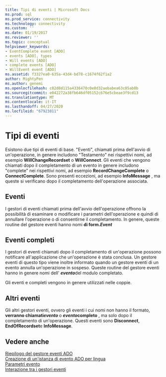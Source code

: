 ```yaml
---
title: Tipi di eventi | Microsoft Docs
ms.prod: sql
ms.prod_service: connectivity
ms.technology: connectivity
ms.custom: ''
ms.date: 01/19/2017
ms.reviewer: ''
ms.topic: conceptual
helpviewer_keywords:
- EventComplete event [ADO]
- events [ADO], types
- Will events [ADO]
- complete events [ADO]
- WillEvent event [ADO]
ms.assetid: f3327ea0-635a-43d4-bd78-c1674f62f1a2
author: MightyPen
ms.author: genemi
ms.openlocfilehash: c02d8d115a4336470c0e0d32aebabea63c05ab0b
ms.sourcegitcommit: e042272a38fb646df05152c676e5cbeae3f9cd13
ms.translationtype: MT
ms.contentlocale: it-IT
ms.lasthandoff: 04/27/2020
ms.locfileid: "67923811"
---
```

# <a name="types-of-events"></a>Tipi di eventi
Esistono due tipi di eventi di base. "Eventi", chiamati prima dell'avvio di un'operazione, in genere includono "Testamento" nei rispettivi nomi, ad esempio **WillChangeRecordset** o **WillConnect**. Gli eventi che vengono chiamati dopo il completamento di un evento in genere includono "complete" nei rispettivi nomi, ad esempio **RecordChangeComplete** o **ConnectComplete**. Sono presenti eccezioni, ad esempio **InfoMessage** , ma queste si verificano dopo il completamento dell'operazione associata.  
  
## <a name="will-events"></a>Eventi  
 I gestori di eventi chiamati prima dell'avvio dell'operazione offrono la possibilità di esaminare o modificare i parametri dell'operazione e quindi di annullare l'operazione o di consentirne il completamento. In genere, queste routine del gestore eventi hanno nomi <strong>di form.*Event*</strong>  
  
## <a name="complete-events"></a>Eventi completi  
 I gestori di eventi chiamati dopo il completamento di un'operazione possono notificare all'applicazione che un'operazione è stata conclusa. Un gestore eventi di questo tipo viene inoltre informato quando un gestore eventi di un evento annulla un'operazione in sospeso. Queste routine del gestore eventi hanno in genere nomi dell' <strong> *evento*</strong>del modulo completato.  
  
 Gli eventi e completi vengono in genere utilizzati nelle coppie.  
  
## <a name="other-events"></a>Altri eventi  
 Gli altri gestori eventi, ovvero gli eventi i cui nomi non hanno il formato, <strong>verranno chiamati*evento* </strong> o <strong> *evento*completo</strong> , ma solo dopo il completamento di un'operazione. Questi eventi sono **Disconnect**, **EndOfRecordset**e **InfoMessage**.  
  
## <a name="see-also"></a>Vedere anche  
 [Riepilogo del gestore eventi ADO](../../../ado/guide/data/ado-event-handler-summary.md)   
 [Creazione di un'istanza di evento ADO per lingua](../../../ado/guide/data/ado-event-instantiation-by-language.md)   
 [Parametri evento](../../../ado/guide/data/event-parameters.md)   
 [Interazione tra i gestori eventi](../../../ado/guide/data/how-event-handlers-work-together.md)

